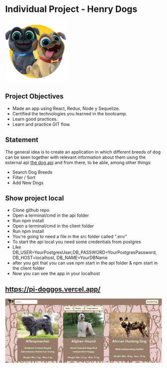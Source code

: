 
# Individual Project - Henry Dogs

<img height="200" src="./dog.png" />

## Project Objectives

- Made an app using React, Redux, Node y Sequelize.
- Certified the technologies you learned in the bootcamp.
- Learn good practices.
- Learn and practice GIT flow.
## Statement

The general idea is to create an application in which different breeds of dog can be seen together with relevant information about them using the external api [the dog api](https://thedogapi.com/) and from there, to be able, among other things:

- Search Dog Breeds
- Filter / Sort
- Add New Dogs

## Show project local

- Clone github repo
- Open a terminal/cmd in the api folder
- Run npm install
- Open a terminal/cmd in the client folder
- Run npm install
- You're going to need a file in the src folder called ".env"
- To start the api local you need some credentials from postgres
- Like DB_USER=YourPostgresUser,DB_PASSWORD=YourPostgresPassword, DB_HOST=localhost, DB_NAME=YourDBName
- after you got that you can use npm start in the api folder & npm start in the client folder
- Now you can see the app in your localhost

## https://pi-doggos.vercel.app/
![pi-doggos](https://github.com/MarkedOliv/MarkedOliv/blob/main/PI-Doggos.jpeg)
